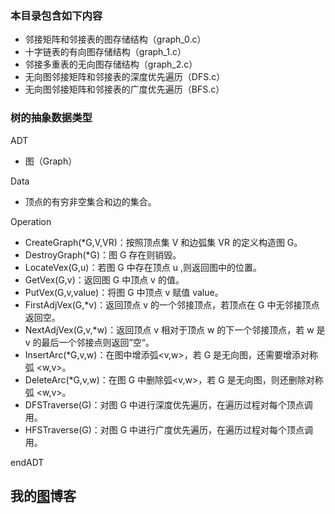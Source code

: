 
### 本目录包含如下内容  

- 邻接矩阵和邻接表的图存储结构（graph_0.c）
- 十字链表的有向图存储结构（graph_1.c）
- 邻接多重表的无向图存储结构（graph_2.c）
- 无向图邻接矩阵和邻接表的深度优先遍历（DFS.c）
- 无向图邻接矩阵和邻接表的广度优先遍历（BFS.c）

### 树的抽象数据类型  

ADT	

- 图（Graph）

Data

- 顶点的有穷非空集合和边的集合。

Operation

- CreateGraph(*G,V,VR)：按照顶点集 V 和边弧集 VR 的定义构造图 G。
- DestroyGraph(*G)：图 G 存在则销毁。
- LocateVex(G,u)：若图 G 中存在顶点 u ,则返回图中的位置。
- GetVex(G,v)：返回图 G 中顶点 v 的值。
- PutVex(G,v,value)：将图 G 中顶点 v 赋值 value。
- FirstAdjVex(G,*v)：返回顶点 v 的一个邻接顶点，若顶点在 G 中无邻接顶点返回空。
- NextAdjVex(G,v,*w)：返回顶点 v 相对于顶点 w 的下一个邻接顶点，若 w 是 v 的最后一个邻接点则返回”空“。
- InsertArc(*G,v,w)：在图中增添弧<v,w>，若 G 是无向图，还需要增添对称弧 <w,v>。
- DeleteArc(*G,v,w)：在图 G 中删除弧<v,w>，若 G 是无向图，则还删除对称弧 <w,v>。
- DFSTraverse(G)：对图 G 中进行深度优先遍历，在遍历过程对每个顶点调用。
- HFSTraverse(G)：对图 G 中进行广度优先遍历，在遍历过程对每个顶点调用。

endADT

## 我的[图](https://sxhpai.github.io/2022/04/09/DS/DS5/)博客
